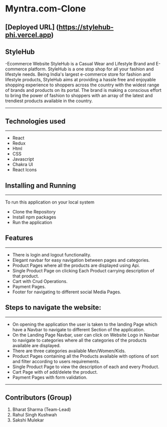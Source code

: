 
# Myntra.com-Clone
## [Deployed URL] (https://stylehub-phi.vercel.app)
##  StyleHub
-Ecommerce Website
StyleHub is a Casual Wear and Lifestyle Brand and E-commerce platform. 
StyleHub is a one stop shop for all your fashion and lifestyle needs. Being India's largest e-commerce store for fashion and lifestyle products, StyleHub aims at providing a hassle free and enjoyable shopping experience to shoppers across the country with the widest range of brands and products on its portal. The brand is making a conscious effort to bring the power of fashion to shoppers with an array of the latest and trendiest products available in the country.



---

## Technologies used

<hr>

- React
- Redux
- Html
- CSS
- Javascript
- Chakra UI
- React Icons

## Installing and Running

<hr>

To run this application on your local system

- Clone the Repository
- Install npm packages
- Run the application

## Features

---

- There is login and logout functionality.
- Elegant navbar for easy navigation between pages and categories.
- Product Pages where all the products are displayed using Api.
- Single Product Page on clicking Each Product carrying description of that product.
- Cart with Crud Operations.
- Payment Pages.
- Footer for navigating to different social Media Pages.

## Steps to navigate the website:

<hr>

- On opening the application the user is taken to the landing Page which have a Navbar to navigate to different Section of the application.
- On the Landing Page Navbar, user can click on Website Logo in Navbar to navigate to categories where all the categories of the products available are displayed.
- There are three categories available Men/Women/Kids.
- Product Pages containing all the Products available with options of sort and filter according to users requirements.
- Single Product Page to view the description of each and every Product.
- Cart Page with of add/delete the product.
- Payment Pages with form validation.

---

<!-- ### Home Page and Footer

  ![image](./src/Assets/r1.png)

  <img width="1000" alt="Footer" src="./src/Assets/r2.png">
---

### Categories

![image](./src/Assets/r3.png)

![image](./src/Assets/r4.png)
![image](./src/Assets/r5.png)

---

### Products Section

![image](./src/Assets/r6.png)
![image](./src/Assets/r7.png)


### Login Page/Signup Page

## <img width="1000" alt="login" src="./src/Assets/r8.png">

---
### Cart Section
![image](./src/Assets/r9.png)


---
### Payment Section
![image](./src/Assets/r10.png)

 -->


##  Contributors (Group)
1. Bharat Sharma (Team-Lead)
2. Rahul Singh Kushwah
3. Sakshi Mulekar
